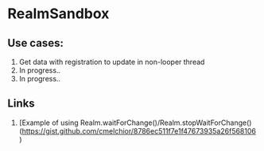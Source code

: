 # RealmSandbox

## Use cases:

1. Get data with registration to update in non-looper thread
2. In progress..
3. In progress..

## Links

1. [Example of using Realm.waitForChange()/Realm.stopWaitForChange()(https://gist.github.com/cmelchior/8786ec511f7e1f47673935a26f568106)
